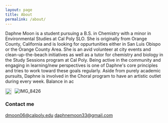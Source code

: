 ```yaml
---
layout: page
title: About
permalink: /about/
---
```


Daphne Moon is a student pursuing a B.S. in Chemistry with a minor in Environmental Studies at Cal Poly SLO. She is originally from Orange County, California and is looking for oppurtunities either in San Luis Obispo or the Orange County Area. She is an avid volunteer at city events and clean-up-the-beach initiatives as well as a tutor for chemistry and biology in the Study Sessions program at Cal Poly. Being active in the community and engaging in learning/new perspectives is one of Daphne's core principles and tries to work toward these goals regularly. Aside from purely academic pursuits, Daphne is involved in the Choral program to have an artistic outlet during every week. Balance in ac 

![IMG_8426](https://user-images.githubusercontent.com/99764442/155393505-c113c704-d8c1-4c59-8386-347564b62bfa.JPG) 
<img src="{{site.baseurl}}/images/https://user-images.githubusercontent.com/99764442/155393505-c113c704-d8c1-4c59-8386-347564b62bfa.JPG" alt="Picture of blah" width="20" 
style="float: left; margin-top: 0px; margin-right: 10px" /> 


### Contact me

[dmoon06@calpoly.edu](mailto:dmoon06@calpoly.edu)
[daphnemoon33@gmail.com](mailto:daphnemoon33@gmail.com)
